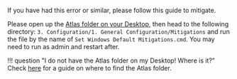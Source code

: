 If you have had this error or similar, please follow this guide to mitigate.

Please open up the [Atlas folder on your Desktop](file://C:/Users/default/Desktop/Atlas), then head to the following directory: `3. Configuration/1. General Configuration/Mitigations` and run the file by the name of `Set Windows Default Mitigations.cmd`. You may need to run as admin and restart after.

!!! question "I do not have the Atlas folder on my Desktop! Where is it?"
    Check [here](/troubleshooting/common-issues/atlas-folder-missing) for a guide on where to find the Atlas folder.